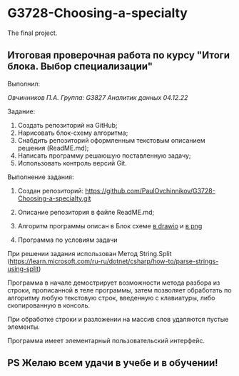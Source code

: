 # G3728-Choosing-a-specialty
The final project.

## Итоговая проверочная работа по курсу "Итоги блока. Выбор специализации"

Выполнил: 

*Овчинников П.А.
Группа: G3827 Аналитик данных 04.12.22*

Задание:
1. Создать репозиторий на GitHub;
2. Нарисовать блок-схему алгоритма;
3. Снабдить репозиторий оформленным текстовым описанием решения (ReadME.md);
4. Написать программу решаюшую поставленную задачу;
5. Использовать контроль версий Git.




Выполнение задания:
1. Создан репозиторий: https://github.com/PaulOvchinnikov/G3728-Choosing-a-specialty.git
2. Описание репозитория в файле ReadME.md;
3. Алгоритм программы описан в Блок схеме [в drawio](https://github.com/PaulOvchinnikov/G3728-Choosing-a-specialty/blob/main/%D0%91%D0%BB%D0%BE%D0%BA-%D1%81%D1%85%D0%B5%D0%BC%D0%B0%20%D0%BF%D0%BE%D0%B8%D1%81%D0%BA%D0%B0%20%D1%8D%D0%BB%D0%B5%D0%BC%D0%B5%D0%BD%D1%82%D0%BE%D0%B2%20%D0%BE%D0%BF%D1%80%D0%B5%D0%B4%D0%B5%D0%BB%D0%B5%D0%BD%D0%BD%D0%BE%D0%B9%20%D0%B4%D0%BB%D0%B8%D0%BD%D1%8B.drawio) и [в png](https://github.com/PaulOvchinnikov/G3728-Choosing-a-specialty/blob/main/%D0%91%D0%BB%D0%BE%D0%BA-%D1%81%D1%85%D0%B5%D0%BC%D0%B0%20%D0%BF%D0%BE%D0%B8%D1%81%D0%BA%D0%B0%20%D1%8D%D0%BB%D0%B5%D0%BC%D0%B5%D0%BD%D1%82%D0%BE%D0%B2%20%D0%BE%D0%BF%D1%80%D0%B5%D0%B4%D0%B5%D0%BB%D0%B5%D0%BD%D0%BD%D0%BE%D0%B9%20%D0%B4%D0%BB%D0%B8%D0%BD%D1%8B.png
)

4. Программа по условиям задачи

При решении задания использован Метод String.Split  (https://learn.microsoft.com/ru-ru/dotnet/csharp/how-to/parse-strings-using-split)

Программа в начале демострирует возможности метода разбора из строки, прописанной в теле программы, затем позволяет обработать по алгоритму любую текстовую строк, введенную с клавиатуры, либо скопированную в консоль.

При обработке строки и разложении на массив слов удаляются пустые элементы.

Программа имеет элементарный пользовательский интерфейс.

## PS Желаю всем удачи в учебе и в обучении!